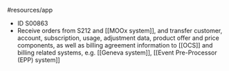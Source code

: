 #resources/app 

- ID S00863
- Receive orders from S212 and [[MOOx system]], and transfer customer, account, subscription, usage, adjustment data, product offer and price components, as well as billing agreement information to [[OCS]] and billing related systems, e.g. [[Geneva system]], [[Event Pre-Processor (EPP) system]] 